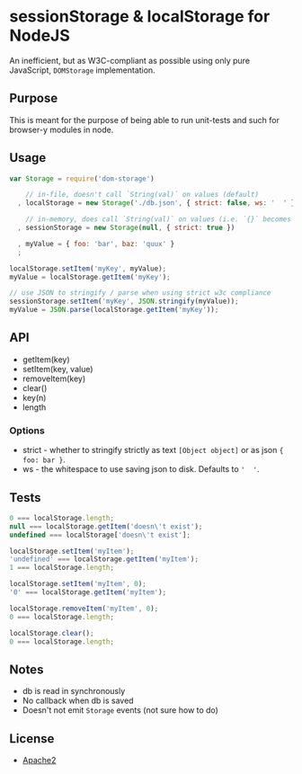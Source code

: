 sessionStorage & localStorage for NodeJS
===

An inefficient, but as W3C-compliant as possible using only pure JavaScript, `DOMStorage` implementation.

Purpose
----

This is meant for the purpose of being able to run unit-tests and such for browser-y modules in node.

Usage
----

```javascript
var Storage = require('dom-storage')

    // in-file, doesn't call `String(val)` on values (default)
  , localStorage = new Storage('./db.json', { strict: false, ws: '  ' })

    // in-memory, does call `String(val)` on values (i.e. `{}` becomes `'[object Object]'`
  , sessionStorage = new Storage(null, { strict: true })

  , myValue = { foo: 'bar', baz: 'quux' }
  ;

localStorage.setItem('myKey', myValue);
myValue = localStorage.getItem('myKey');

// use JSON to stringify / parse when using strict w3c compliance
sessionStorage.setItem('myKey', JSON.stringify(myValue));
myValue = JSON.parse(localStorage.getItem('myKey'));
```

API
---

  * getItem(key)
  * setItem(key, value)
  * removeItem(key)
  * clear()
  * key(n)
  * length

### Options

  * strict - whether to stringify strictly as text `[Object object]` or as json `{ foo: bar }`.
  * ws - the whitespace to use saving json to disk. Defaults to `'  '`.

Tests
---

```javascript
0 === localStorage.length;
null === localStorage.getItem('doesn\'t exist');
undefined === localStorage['doesn\'t exist'];

localStorage.setItem('myItem');
'undefined' === localStorage.getItem('myItem');
1 === localStorage.length;

localStorage.setItem('myItem', 0);
'0' === localStorage.getItem('myItem');

localStorage.removeItem('myItem', 0);
0 === localStorage.length;

localStorage.clear();
0 === localStorage.length;
```

Notes
---

  * db is read in synchronously
  * No callback when db is saved
  * Doesn't not emit `Storage` events (not sure how to do)

License
-------

* [Apache2](http://www.apache.org/licenses/LICENSE-2.0)
